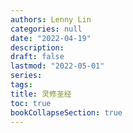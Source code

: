 ```yaml
---
authors: Lenny Lin
categories: null
date: "2022-04-19"
description: 
draft: false
lastmod: "2022-05-01"
series:
tags: 
title: 灵修圣经
toc: true
bookCollapseSection: true
---
```






